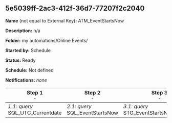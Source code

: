 ## 5e5039ff-2ac3-412f-36d7-77207f2c2040

**Name** (not equal to External Key)**:** ATM_EventStartsNow

**Description:** n/a

**Folder:** my automations/Online Events/

**Started by:** Schedule

**Status:** Ready

**Schedule:** Not defined

**Notifications:** _none_


| Step 1<br>_<small>-</small>_ | Step 2<br>_<small>-</small>_ | Step 3<br>_<small>-</small>_ |
| --- | --- | --- |
| _1.1: query_<br>SQL_UTC_Currentdate | _2.1: query_<br>SQL_EventStartsNow | _3.1: query_<br>STG_EventStartsNow_Dummy |
